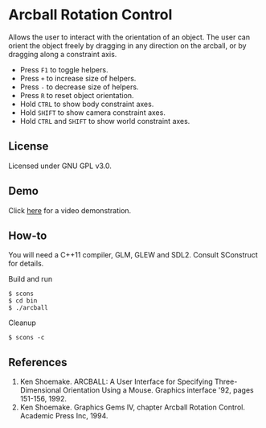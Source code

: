 Arcball Rotation Control
========================
Allows the user to interact with the orientation of an object. The user can
orient the object freely by dragging in any direction on the arcball, or by
dragging along a constraint axis.

+ Press `F1` to toggle helpers.
+ Press `+` to increase size of helpers.
+ Press `-` to decrease size of helpers.
+ Press `R` to reset object orientation.
+ Hold `CTRL` to show body constraint axes.
+ Hold `SHIFT` to show camera constraint axes.
+ Hold `CTRL` and `SHIFT` to show world constraint axes.

License
-------
Licensed under GNU GPL v3.0.

Demo
----
Click [here](https://github.com/mharrys/arcball/raw/master/demo.webm) for a video demonstration.

How-to
------
You will need a C++11 compiler, GLM, GLEW and SDL2. Consult SConstruct for
details.

Build and run

    $ scons
    $ cd bin
    $ ./arcball

Cleanup

    $ scons -c

References
----------
1. Ken Shoemake. ARCBALL: A User Interface for Specifying Three-Dimensional Orientation Using a Mouse. Graphics interface '92, pages 151-156, 1992.
2. Ken Shoemake. Graphics Gems IV, chapter Arcball Rotation Control. Academic Press Inc, 1994.
